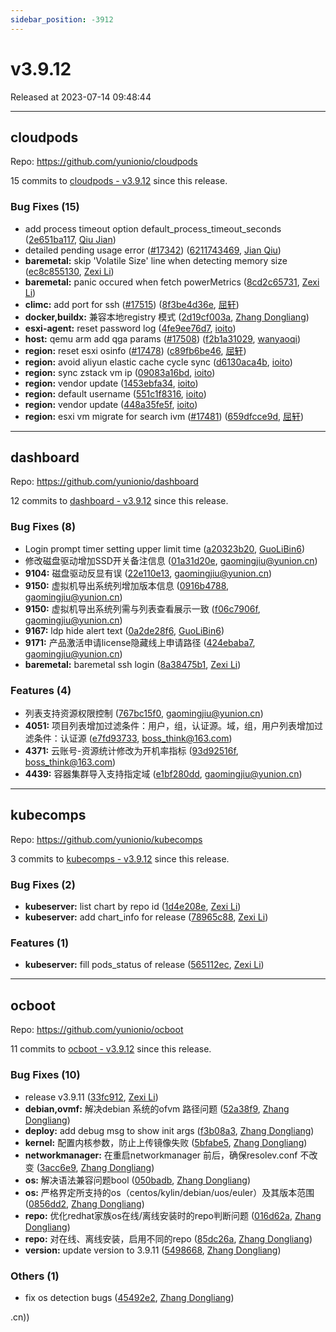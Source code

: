 ```yaml
---
sidebar_position: -3912
---
```


# v3.9.12

Released at 2023-07-14 09:48:44

-----

## cloudpods

Repo: https://github.com/yunionio/cloudpods

15 commits to [cloudpods - v3.9.12](https://github.com/yunionio/cloudpods/compare/v3.9.11...v3.9.12) since this release.

### Bug Fixes (15)
- add process timeout option default_process_timeout_seconds ([2e651ba117](https://github.com/yunionio/cloudpods/commit/2e651ba117b3370fbbf1856869f11d46addd1b4e), [Qiu Jian](mailto:qiujian@yunionyun.com))
- detailed pending usage error ([#17342](https://github.com/yunionio/cloudpods/issues/17342)) ([6211743469](https://github.com/yunionio/cloudpods/commit/62117434696b1300540faa3677240f6066d32f52), [Jian Qiu](mailto:swordqiu@gmail.com))
- **baremetal:** skip 'Volatile Size' line when detecting memory size ([ec8c855130](https://github.com/yunionio/cloudpods/commit/ec8c855130ade37f7b413a980f89426ce30ee6f2), [Zexi Li](mailto:zexi.li@icloud.com))
- **baremetal:** panic occured when fetch powerMetrics ([8cd2c65731](https://github.com/yunionio/cloudpods/commit/8cd2c6573193d6e9298235b7c66536e0650e6cb8), [Zexi Li](mailto:zexi.li@icloud.com))
- **climc:** add port for ssh ([#17515](https://github.com/yunionio/cloudpods/issues/17515)) ([8f3be4d36e](https://github.com/yunionio/cloudpods/commit/8f3be4d36e9be5e19e49af999dacce1ebef4d966), [屈轩](mailto:qu_xuan@icloud.com))
- **docker,buildx:** 兼容本地registry 模式 ([2d19cf003a](https://github.com/yunionio/cloudpods/commit/2d19cf003aa1c659055664de2139ab62cf8c58a7), [Zhang Dongliang](mailto:zhangdongliang@yunion.cn))
- **esxi-agent:** reset password log ([4fe9ee76d7](https://github.com/yunionio/cloudpods/commit/4fe9ee76d77f1450bf0fd300de156cf26baff991), [ioito](mailto:qu_xuan@icloud.com))
- **host:** qemu arm add qga params ([#17508](https://github.com/yunionio/cloudpods/issues/17508)) ([f2b1a31029](https://github.com/yunionio/cloudpods/commit/f2b1a3102945c09d4e405e8a5b6c0b19dc0252eb), [wanyaoqi](mailto:18528551+wanyaoqi@users.noreply.github.com))
- **region:** reset esxi osinfo ([#17478](https://github.com/yunionio/cloudpods/issues/17478)) ([c89fb6be46](https://github.com/yunionio/cloudpods/commit/c89fb6be46ddb6d5a86d489ae7ba911dcc017739), [屈轩](mailto:qu_xuan@icloud.com))
- **region:** avoid aliyun elastic cache cycle sync ([d6130aca4b](https://github.com/yunionio/cloudpods/commit/d6130aca4bfec9c499197df13bcad2ee3a72a734), [ioito](mailto:qu_xuan@icloud.com))
- **region:** sync zstack vm ip ([09083a16bd](https://github.com/yunionio/cloudpods/commit/09083a16bdac9903dab183330a8b5244dff7760a), [ioito](mailto:qu_xuan@icloud.com))
- **region:** vendor update ([1453ebfa34](https://github.com/yunionio/cloudpods/commit/1453ebfa34e560c4efdc50f4b4c375e1996471c2), [ioito](mailto:qu_xuan@icloud.com))
- **region:** default username ([551c1f8316](https://github.com/yunionio/cloudpods/commit/551c1f831645ad73513dece7d6743e9bc09f5a61), [ioito](mailto:qu_xuan@icloud.com))
- **region:** vendor update ([448a35fe5f](https://github.com/yunionio/cloudpods/commit/448a35fe5feeb3b2ba7ecaa36cc9d4fbd5750cee), [ioito](mailto:qu_xuan@icloud.com))
- **region:** esxi vm migrate for search ivm ([#17481](https://github.com/yunionio/cloudpods/issues/17481)) ([659dfcce9d](https://github.com/yunionio/cloudpods/commit/659dfcce9d14f9893738a54742d9ba7a307aeafc), [屈轩](mailto:qu_xuan@icloud.com))

-----

## dashboard

Repo: https://github.com/yunionio/dashboard

12 commits to [dashboard - v3.9.12](https://github.com/yunionio/dashboard/compare/v3.9.11...v3.9.12) since this release.

### Bug Fixes (8)
- Login prompt timer setting upper limit time ([a20323b20](https://github.com/yunionio/dashboard/commit/a20323b205e7d1fef934e6959bd30d11dadd9c54), [GuoLiBin6](mailto:glbin533@163.com))
- 修改磁盘驱动增加SSD开关备注信息 ([01a31d20e](https://github.com/yunionio/dashboard/commit/01a31d20e6c68282a8728b1d089222a8b24c7bfd), [gaomingjiu@yunion.cn](mailto:gaomingjiu@yunion.cn))
- **9104:** 磁盘驱动反显有误 ([22e110e13](https://github.com/yunionio/dashboard/commit/22e110e137404e2b0055e3d0384790741dbcb881), [gaomingjiu@yunion.cn](mailto:gaomingjiu@yunion.cn))
- **9150:** 虚拟机导出系统列增加版本信息 ([0916b4788](https://github.com/yunionio/dashboard/commit/0916b47882054890318b8f355539044090dd4340), [gaomingjiu@yunion.cn](mailto:gaomingjiu@yunion.cn))
- **9150:** 虚拟机导出系统列需与列表查看展示一致 ([f06c7906f](https://github.com/yunionio/dashboard/commit/f06c7906f0d6fcafdac8722378227a600d07a053), [gaomingjiu@yunion.cn](mailto:gaomingjiu@yunion.cn))
- **9167:** ldp hide alert text ([0a2de28f6](https://github.com/yunionio/dashboard/commit/0a2de28f6cac248737ddf753801e2b8c8721acfd), [GuoLiBin6](mailto:glbin533@163.com))
- **9171:** 产品激活申请license隐藏线上申请路径 ([424ebaba7](https://github.com/yunionio/dashboard/commit/424ebaba751d7f09283efe27f1c43945264aed4d), [gaomingjiu@yunion.cn](mailto:gaomingjiu@yunion.cn))
- **baremetal:** baremetal ssh login ([8a38475b1](https://github.com/yunionio/dashboard/commit/8a38475b1f8d529f5465f233b755a6a7318ef638), [Zexi Li](mailto:zexi.li@icloud.com))

### Features (4)
- 列表支持资源权限控制 ([767bc15f0](https://github.com/yunionio/dashboard/commit/767bc15f01a61c6dbbc8b4653ffa36e16aea876a), [gaomingjiu@yunion.cn](mailto:gaomingjiu@yunion.cn))
- **4051:** 项目列表增加过滤条件：用户，组，认证源。域，组，用户列表增加过滤条件：认证源 ([e7fd93733](https://github.com/yunionio/dashboard/commit/e7fd9373373bc8fddd1f5bfa57f2f7c2b73f5b05), [boss_think@163.com](mailto:boss_think@163.com))
- **4371:** 云账号-资源统计修改为开机率指标 ([93d92516f](https://github.com/yunionio/dashboard/commit/93d92516f8e04cb45a012dd86f18b2ffe0d0ad86), [boss_think@163.com](mailto:boss_think@163.com))
- **4439:** 容器集群导入支持指定域 ([e1bf280dd](https://github.com/yunionio/dashboard/commit/e1bf280dd43d0b3a60bedda6842a4b5e2abdb94a), [gaomingjiu@yunion.cn](mailto:gaomingjiu@yunion.cn))

-----

## kubecomps

Repo: https://github.com/yunionio/kubecomps

3 commits to [kubecomps - v3.9.12](https://github.com/yunionio/kubecomps/compare/v3.9.11...v3.9.12) since this release.

### Bug Fixes (2)
- **kubeserver:** list chart by repo id ([1d4e208e](https://github.com/yunionio/kubecomps/commit/1d4e208e9af274a1b12bd5edacc5a845ed06ba3a), [Zexi Li](mailto:zexi.li@icloud.com))
- **kubeserver:** add chart_info for release ([78965c88](https://github.com/yunionio/kubecomps/commit/78965c886a149d8ebb549efcce2ddc72a676773d), [Zexi Li](mailto:zexi.li@icloud.com))

### Features (1)
- **kubeserver:** fill pods_status of release ([565112ec](https://github.com/yunionio/kubecomps/commit/565112ec99acbc3b38defb912497ad551551351a), [Zexi Li](mailto:zexi.li@icloud.com))

-----

## ocboot

Repo: https://github.com/yunionio/ocboot

11 commits to [ocboot - v3.9.12](https://github.com/yunionio/ocboot/compare/v3.9.11...v3.9.12) since this release.

### Bug Fixes (10)
- release v3.9.11 ([33fc912](https://github.com/yunionio/ocboo/commit/33fc912e2e17f6ab236e587fa1412d8a5830259a), [Zexi Li](mailto:zexi.li@icloud.com))
- **debian,ovmf:** 解决debian 系统的ofvm 路径问题 ([52a38f9](https://github.com/yunionio/ocboo/commit/52a38f933f561be5aaf00c2d889c51c9cc6cf55c), [Zhang Dongliang](mailto:zhangdongliang@yunion.cn))
- **deploy:** add debug msg to show init args ([f3b08a3](https://github.com/yunionio/ocboo/commit/f3b08a368e49520be9d02e2832d6319e1ef5dd9c), [Zhang Dongliang](mailto:zhangdongliang@yunion.cn))
- **kernel:** 配置内核参数，防止上传镜像失败 ([5bfabe5](https://github.com/yunionio/ocboo/commit/5bfabe52f5d62ac0436ff7e5197619c32bc31ebc), [Zhang Dongliang](mailto:zhangdongliang@yunion.cn))
- **networkmanager:** 在重启networkmanager 前后，确保resolev.conf 不改变 ([3acc6e9](https://github.com/yunionio/ocboo/commit/3acc6e9cc34f2e03e00c914a6d2d6ca181ae0e9b), [Zhang Dongliang](mailto:zhangdongliang@yunion.cn))
- **os:** 解决语法兼容问题bool ([050badb](https://github.com/yunionio/ocboo/commit/050badb3d9051de48a1d78aac2e3c27df9d28c0e), [Zhang Dongliang](mailto:zhangdongliang@yunion.cn))
- **os:** 严格界定所支持的os（centos/kylin/debian/uos/euler）及其版本范围 ([0856dd2](https://github.com/yunionio/ocboo/commit/0856dd25f250623f2e6831a30ab7f9214144c2b7), [Zhang Dongliang](mailto:zhangdongliang@yunion.cn))
- **repo:** 优化redhat家族os在线/离线安装时的repo判断问题 ([016d62a](https://github.com/yunionio/ocboo/commit/016d62aef43a13365b49f5635d2b40f2ac18b1cf), [Zhang Dongliang](mailto:zhangdongliang@yunion.cn))
- **repo:** 对在线、离线安装，启用不同的repo ([85dc26a](https://github.com/yunionio/ocboo/commit/85dc26a7ce843799559934191253b86c52317a2d), [Zhang Dongliang](mailto:zhangdongliang@yunion.cn))
- **version:** update version to 3.9.11 ([5498668](https://github.com/yunionio/ocboo/commit/5498668158ada6eb5503710b389a343f64753330), [Zhang Dongliang](mailto:zhangdongliang@yunion.cn))

### Others (1)
- fix os detection bugs ([45492e2](https://github.com/yunionio/ocboo/commit/45492e2e19372016d5b10e3c4a1f05ab9716797d), [Zhang Dongliang](mailto:zhangdongliang@yunion.cn))

.cn))

[ocboot - v3.9.12]: https://github.com/yunionio/ocboot/compare/v3.9.11...v3.9.12

